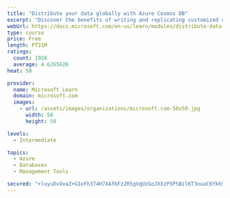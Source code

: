 ```yaml
---
title: "Distribute your data globally with Azure Cosmos DB"
excerpt: "Discover the benefits of writing and replicating customized data to regions around the world with Azure Cosmos DB global distribution."
webUrl: https://docs.microsoft.com/en-us/learn/modules/distribute-data-globally-with-cosmos-db/
type: course
price: Free
length: PT31M
ratings:
  count: 1920
  average: 4.6265626
heat: 50

provider:
  name: Microsoft Learn
  domain: microsoft.com
  images:
    - url: /assets/images/organizations/microsoft.com-50x50.jpg
      width: 50
      height: 50

levels:
  - Intermediate

topics:
  - Azure
  - Databases
  - Management Tools

secured: "+luyuDvOvaZ+G1oFh374H7XAfbFz2R5gVqUzGoJXXzP5P5BilKT3nuaC6Ykh5715ZmSntMnWXrxjYRFMBKlaInKydPw0S0ZfevG8/AsDva3RxQZ7bA9QSvDuBekahGUQX/r0lRGCmQrTp2KD7sgmuHTGF4nK85j3l8FyzCrX8fbjAQjaT2yO/UaHyc7YW9+KlpIiSUvGslA2qde/P75EPxG6HGIk6CWV9utxx9GDMjZ+mzSBYAkTzmLMZLj3Xr4LSZwJlSKmGpEP4rbLaXR/ab+vi06YuXIbv4xZnE2+7cg3rvCwNJKYncZWNuQTOIviaPS4QpV4gdLeGF+ooRXBdrcAiM6pcaRJhyU3YfMLjfeF4RBhFDDl6mTlSigAzKaBHzJtVN2FpWEchL1wD2Y58yQ3QrX3vEmJ67bgrMclqks=;BMS4m1BrY6/SRnzyYbRpLQ=="
---
```


